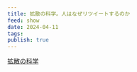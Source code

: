 ```yaml
---
title: 拡散の科学。人はなぜリツイートするのか
feed: show
date: 2024-04-11
tags: 
publish: true
---
```

[拡散の科学](https://marketing.twitter.com/ja/insights/kakusan)

